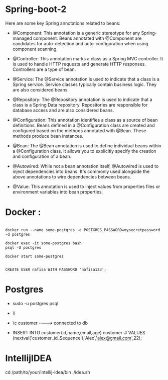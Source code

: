 # Spring-boot-2
Here are some key Spring annotations related to beans:

- @Component: This annotation is a generic stereotype for any Spring-managed component. Beans annotated with @Component are candidates for auto-detection and auto-configuration when using component scanning.

- @Controller: This annotation marks a class as a Spring MVC controller. It is used to handle HTTP requests and generate HTTP responses. Controllers are a type of bean.

- @Service: The @Service annotation is used to indicate that a class is a Spring service. Service classes typically contain business logic. They are also considered beans.

- @Repository: The @Repository annotation is used to indicate that a class is a Spring Data repository. Repositories are responsible for database access and are also considered beans.

- @Configuration: This annotation identifies a class as a source of bean definitions. Beans defined in a @Configuration class are created and configured based on the methods annotated with @Bean. These methods produce bean instances.

- @Bean: The @Bean annotation is used to define individual beans within a @Configuration class. It allows you to explicitly specify the creation and configuration of a bean.

- @Autowired: While not a bean annotation itself, @Autowired is used to inject dependencies into beans. It's commonly used alongside the above annotations to wire dependencies between beans.

- @Value: This annotation is used to inject values from properties files or environment variables into bean properties.
# Docker :

```

docker run --name some-postgres -e POSTGRES_PASSWORD=mysecretpassword -d postgres

docker exec -it some-postgres bash
psql -U postgres

docker start some-postgres


CREATE USER nafisa WITH PASSWORD 'nafisa123';
```
# Postgres 
- sudo -u postgres psql
- \l
- \c customer ----> connected to db
  
- INSERT INTO customer(id,name,email,age)
customer-# VALUES (nextval('customer_id_Sequence'),'Alex','alex@gmail.com',22);

# IntellijIDEA
cd /path/to/your/intellij-idea/bin
./idea.sh

